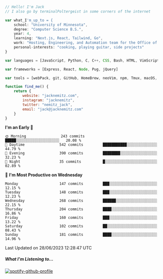 ```javascript
// Hello! I'm Jack
// I also go by terminalPoltergeist in some corners of the internet

var what_I'm_up_to = {
    school: "University of Minnesota",
    degree: "Computer Science B.S.",
    year: 4,
    learning: "Next.js, React, Tailwind, Go",
    work: "Hosting, Engineering, and Automation team for the Office of Information Technology at UMN",
    personal-interests: "cooking, playing guitar, side projects"
}

var languages = [JavaScript, Python, C, C++, CSS, Bash, HTML, VimScript]

var frameworks = [Express, React, Node, Pug, jQuery]

var tools = [webPack, git, GitHub, HomeBrew, neoVim, npm, Tmux, macOS, Ubuntu, Docker, Nginx]

function find_me() {
    return {
        website: "jacknemitz.com",
        instagram: "jacknemitz",
        twitter: "nemitz_jack",
        email: "jack@jacknemitz.com"
    }
}
```

<!--START_SECTION:waka-->
**I'm an Early 🐤** 

```text
🌞 Morning                243 commits         █████░░░░░░░░░░░░░░░░░░░░   20.08 % 
🌆 Daytime                542 commits         ███████████░░░░░░░░░░░░░░   44.79 % 
🌃 Evening                390 commits         ████████░░░░░░░░░░░░░░░░░   32.23 % 
🌙 Night                  35 commits          █░░░░░░░░░░░░░░░░░░░░░░░░   02.89 % 
```
📅 **I'm Most Productive on Wednesday** 

```text
Monday                   147 commits         ███░░░░░░░░░░░░░░░░░░░░░░   12.15 % 
Tuesday                  148 commits         ███░░░░░░░░░░░░░░░░░░░░░░   12.23 % 
Wednesday                268 commits         ██████░░░░░░░░░░░░░░░░░░░   22.15 % 
Thursday                 204 commits         ████░░░░░░░░░░░░░░░░░░░░░   16.86 % 
Friday                   160 commits         ███░░░░░░░░░░░░░░░░░░░░░░   13.22 % 
Saturday                 102 commits         ██░░░░░░░░░░░░░░░░░░░░░░░   08.43 % 
Sunday                   181 commits         ████░░░░░░░░░░░░░░░░░░░░░   14.96 % 
```



 Last Updated on 28/06/2023 12:28:47 UTC
<!--END_SECTION:waka-->

##### What I'm Listening to...

[![spotify-github-profile](https://spotify-github-profile.vercel.app/api/view?uid=jack.nemitz&cover_image=true&show_offline=true&bar_color=53b14f&bar_color_cover=false&background_color=121212FF)](https://spotify-github-profile.vercel.app/api/view?uid=jack.nemitz&redirect=true)

